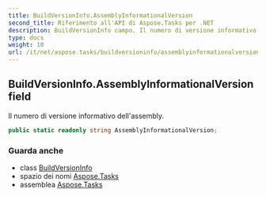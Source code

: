 ```yaml
---
title: BuildVersionInfo.AssemblyInformationalVersion
second_title: Riferimento all'API di Aspose.Tasks per .NET
description: BuildVersionInfo campo. Il numero di versione informativo dellassembly.
type: docs
weight: 10
url: /it/net/aspose.tasks/buildversioninfo/assemblyinformationalversion/
---
```

## BuildVersionInfo.AssemblyInformationalVersion field

Il numero di versione informativo dell'assembly.

```csharp
public static readonly string AssemblyInformationalVersion;
```

### Guarda anche

* class [BuildVersionInfo](../)
* spazio dei nomi [Aspose.Tasks](../../buildversioninfo/)
* assemblea [Aspose.Tasks](../../../)


